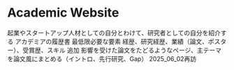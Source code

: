 # Academic Website
起業やスタートアップ人材としての自分とわけて、研究者としての自分を紹介する
アカデミアの履歴書
最低限必要な要素
経歴、研究経歴、業績（論文、ポスター）、受賞歴、スキル
追加
影響を受けた論文をたどるようなページ、主テーマを論文風にまとめる（イントロ、先行研究、Gap）
2025_06_02再訪

